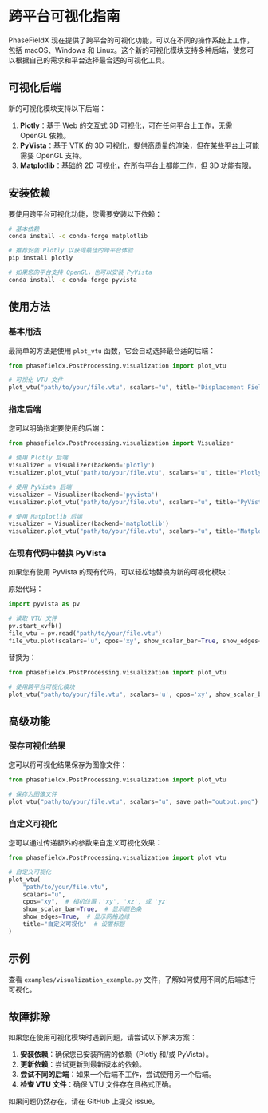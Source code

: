 # 跨平台可视化指南

PhaseFieldX 现在提供了跨平台的可视化功能，可以在不同的操作系统上工作，包括 macOS、Windows 和 Linux。这个新的可视化模块支持多种后端，使您可以根据自己的需求和平台选择最合适的可视化工具。

## 可视化后端

新的可视化模块支持以下后端：

1. **Plotly**：基于 Web 的交互式 3D 可视化，可在任何平台上工作，无需 OpenGL 依赖。
2. **PyVista**：基于 VTK 的 3D 可视化，提供高质量的渲染，但在某些平台上可能需要 OpenGL 支持。
3. **Matplotlib**：基础的 2D 可视化，在所有平台上都能工作，但 3D 功能有限。

## 安装依赖

要使用跨平台可视化功能，您需要安装以下依赖：

```bash
# 基本依赖
conda install -c conda-forge matplotlib

# 推荐安装 Plotly 以获得最佳的跨平台体验
pip install plotly

# 如果您的平台支持 OpenGL，也可以安装 PyVista
conda install -c conda-forge pyvista
```

## 使用方法

### 基本用法

最简单的方法是使用 `plot_vtu` 函数，它会自动选择最合适的后端：

```python
from phasefieldx.PostProcessing.visualization import plot_vtu

# 可视化 VTU 文件
plot_vtu("path/to/your/file.vtu", scalars="u", title="Displacement Field")
```

### 指定后端

您可以明确指定要使用的后端：

```python
from phasefieldx.PostProcessing.visualization import Visualizer

# 使用 Plotly 后端
visualizer = Visualizer(backend='plotly')
visualizer.plot_vtu("path/to/your/file.vtu", scalars="u", title="Plotly Backend")

# 使用 PyVista 后端
visualizer = Visualizer(backend='pyvista')
visualizer.plot_vtu("path/to/your/file.vtu", scalars="u", title="PyVista Backend")

# 使用 Matplotlib 后端
visualizer = Visualizer(backend='matplotlib')
visualizer.plot_vtu("path/to/your/file.vtu", scalars="u", title="Matplotlib Backend")
```

### 在现有代码中替换 PyVista

如果您有使用 PyVista 的现有代码，可以轻松地替换为新的可视化模块：

原始代码：
```python
import pyvista as pv

# 读取 VTU 文件
pv.start_xvfb()
file_vtu = pv.read("path/to/your/file.vtu")
file_vtu.plot(scalars='u', cpos='xy', show_scalar_bar=True, show_edges=False)
```

替换为：
```python
from phasefieldx.PostProcessing.visualization import plot_vtu

# 使用跨平台可视化模块
plot_vtu("path/to/your/file.vtu", scalars='u', cpos='xy', show_scalar_bar=True, show_edges=False)
```

## 高级功能

### 保存可视化结果

您可以将可视化结果保存为图像文件：

```python
from phasefieldx.PostProcessing.visualization import plot_vtu

# 保存为图像文件
plot_vtu("path/to/your/file.vtu", scalars="u", save_path="output.png")
```

### 自定义可视化

您可以通过传递额外的参数来自定义可视化效果：

```python
from phasefieldx.PostProcessing.visualization import plot_vtu

# 自定义可视化
plot_vtu(
    "path/to/your/file.vtu",
    scalars="u",
    cpos="xy",  # 相机位置：'xy', 'xz', 或 'yz'
    show_scalar_bar=True,  # 显示颜色条
    show_edges=True,  # 显示网格边缘
    title="自定义可视化"  # 设置标题
)
```

## 示例

查看 `examples/visualization_example.py` 文件，了解如何使用不同的后端进行可视化。

## 故障排除

如果您在使用可视化模块时遇到问题，请尝试以下解决方案：

1. **安装依赖**：确保您已安装所需的依赖（Plotly 和/或 PyVista）。
2. **更新依赖**：尝试更新到最新版本的依赖。
3. **尝试不同的后端**：如果一个后端不工作，尝试使用另一个后端。
4. **检查 VTU 文件**：确保 VTU 文件存在且格式正确。

如果问题仍然存在，请在 GitHub 上提交 issue。
